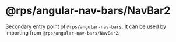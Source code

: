 # @rps/angular-nav-bars/NavBar2

Secondary entry point of `@rps/angular-nav-bars`. It can be used by importing from `@rps/angular-nav-bars/NavBar2`.
